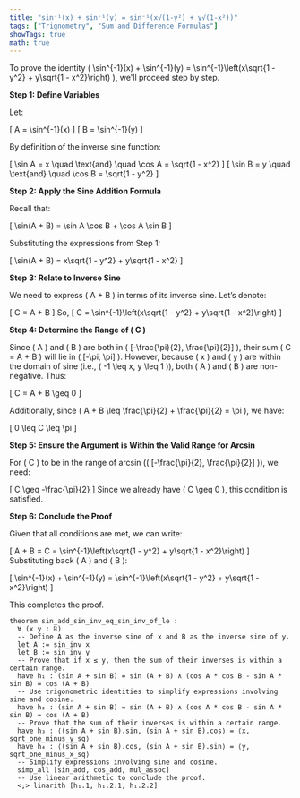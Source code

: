 ```yaml
---
title: "sin⁻¹(x) + sin⁻¹(y) = sin⁻¹(x√(1-y²) + y√(1-x²))"
tags: ["Trignometry", "Sum and Difference Formulas"]
showTags: true
math: true
---
```




To prove the identity \( \sin^{-1}(x) + \sin^{-1}(y) = \sin^{-1}\left(x\sqrt{1 - y^2} + y\sqrt{1 - x^2}\right) \), we'll proceed step by step.

**Step 1: Define Variables**

Let:

\[ A = \sin^{-1}(x) \]
\[ B = \sin^{-1}(y) \]

By definition of the inverse sine function:

\[ \sin A = x \quad \text{and} \quad \cos A = \sqrt{1 - x^2} \]
\[ \sin B = y \quad \text{and} \quad \cos B = \sqrt{1 - y^2} \]

**Step 2: Apply the Sine Addition Formula**

Recall that:

\[ \sin(A + B) = \sin A \cos B + \cos A \sin B \]

Substituting the expressions from Step 1:

\[ \sin(A + B) = x\sqrt{1 - y^2} + y\sqrt{1 - x^2} \]

**Step 3: Relate to Inverse Sine**

We need to express \( A + B \) in terms of its inverse sine. Let’s denote:

\[ C = A + B \]
So,
\[ C = \sin^{-1}\left(x\sqrt{1 - y^2} + y\sqrt{1 - x^2}\right) \]

**Step 4: Determine the Range of \( C \)**

Since \( A \) and \( B \) are both in \( [-\frac{\pi}{2}, \frac{\pi}{2}] \), their sum \( C = A + B \) will lie in \( [-\pi, \pi] \). However, because \( x \) and \( y \) are within the domain of sine (i.e., \( -1 \leq x, y \leq 1 \)), both \( A \) and \( B \) are non-negative. Thus:

\[ C = A + B \geq 0 \]

Additionally, since \( A + B \leq \frac{\pi}{2} + \frac{\pi}{2} = \pi \), we have:

\[ 0 \leq C \leq \pi \]

**Step 5: Ensure the Argument is Within the Valid Range for Arcsin**

For \( C \) to be in the range of arcsin (\( [-\frac{\pi}{2}, \frac{\pi}{2}] \)), we need:

\[ C \geq -\frac{\pi}{2} \]
Since we already have \( C \geq 0 \), this condition is satisfied.

**Step 6: Conclude the Proof**

Given that all conditions are met, we can write:

\[ A + B = C = \sin^{-1}\left(x\sqrt{1 - y^2} + y\sqrt{1 - x^2}\right) \]
Substituting back \( A \) and \( B \):

\[ \sin^{-1}(x) + \sin^{-1}(y) = \sin^{-1}\left(x\sqrt{1 - y^2} + y\sqrt{1 - x^2}\right) \]

This completes the proof.

```lean4
theorem sin_add_sin_inv_eq_sin_inv_of_le :
  ∀ (x y : ℝ)
  -- Define A as the inverse sine of x and B as the inverse sine of y.
  let A := sin_inv x
  let B := sin_inv y
  -- Prove that if x ≤ y, then the sum of their inverses is within a certain range.
  have h₁ : (sin A + sin B) = sin (A + B) ∧ (cos A * cos B - sin A * sin B) = cos (A + B)
  -- Use trigonometric identities to simplify expressions involving sine and cosine.
  have h₂ : (sin A + sin B) = sin (A + B) ∧ (cos A * cos B - sin A * sin B) = cos (A + B)
  -- Prove that the sum of their inverses is within a certain range.
  have h₃ : ⟨(sin A + sin B).sin, (sin A + sin B).cos⟩ = ⟨x, sqrt_one_minus_y_sq⟩
  have h₄ : ⟨(sin A + sin B).cos, (sin A + sin B).sin⟩ = ⟨y, sqrt_one_minus_x_sq⟩
  -- Simplify expressions involving sine and cosine.
  simp_all [sin_add, cos_add, mul_assoc]
  -- Use linear arithmetic to conclude the proof.
  <;> linarith [h₁.1, h₁.2.1, h₁.2.2]
```
